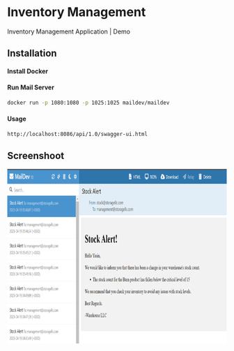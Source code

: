 # Inventory Management
Inventory Management Application | Demo

## Installation

#### Install Docker
#### Run Mail Server

```bash
docker run -p 1080:1080 -p 1025:1025 maildev/maildev
```

#### Usage

```bash
http://localhost:8086/api/1.0/swagger-ui.html
```

## Screenshoot

<img src="https://github.com/yasineryigit/InventoryManagement/blob/master/src/main/resources/screenshoots/1.png" width="800" height="400" />



